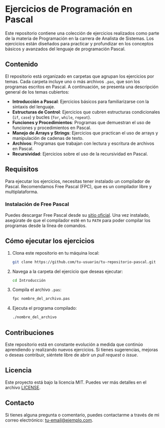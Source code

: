 # Ejercicios de Programación en Pascal

Este repositorio contiene una colección de ejercicios realizados como parte de la materia de Programación en la carrera de Analista de Sistemas. Los ejercicios están diseñados para practicar y profundizar en los conceptos básicos y avanzados del lenguaje de programación Pascal.

## Contenido

El repositorio está organizado en carpetas que agrupan los ejercicios por temas. Cada carpeta incluye uno o más archivos `.pas`, que son los programas escritos en Pascal. A continuación, se presenta una descripción general de los temas cubiertos:

- **Introducción a Pascal**: Ejercicios básicos para familiarizarse con la sintaxis del lenguaje.
- **Estructuras de Control**: Ejercicios que cubren estructuras condicionales (`if`, `case`) y bucles (`for`, `while`, `repeat`).
- **Funciones y Procedimientos**: Programas que demuestran el uso de funciones y procedimientos en Pascal.
- **Manejo de Arrays y Strings**: Ejercicios que practican el uso de arrays y manipulación de cadenas de texto.
- **Archivos**: Programas que trabajan con lectura y escritura de archivos en Pascal.
- **Recursividad**: Ejercicios sobre el uso de la recursividad en Pascal.

## Requisitos

Para ejecutar los ejercicios, necesitas tener instalado un compilador de Pascal. Recomendamos Free Pascal (FPC), que es un compilador libre y multiplataforma.

### Instalación de Free Pascal

Puedes descargar Free Pascal desde su [sitio oficial](https://www.freepascal.org/). Una vez instalado, asegúrate de que el compilador esté en tu `PATH` para poder compilar los programas desde la línea de comandos.

## Cómo ejecutar los ejercicios

1. Clona este repositorio en tu máquina local:
    ```bash
    git clone https://github.com/tu-usuario/tu-repositorio-pascal.git
    ```

2. Navega a la carpeta del ejercicio que deseas ejecutar:
    ```bash
    cd Introducción
    ```

3. Compila el archivo `.pas`:
    ```bash
    fpc nombre_del_archivo.pas
    ```

4. Ejecuta el programa compilado:
    ```bash
    ./nombre_del_archivo
    ```

## Contribuciones

Este repositorio está en constante evolución a medida que continúo aprendiendo y realizando nuevos ejercicios. Si tienes sugerencias, mejoras o deseas contribuir, siéntete libre de abrir un *pull request* o *issue*.

## Licencia

Este proyecto está bajo la licencia MIT. Puedes ver más detalles en el archivo [LICENSE](LICENSE).

## Contacto

Si tienes alguna pregunta o comentario, puedes contactarme a través de mi correo electrónico: [tu-email@ejemplo.com](mailto:tu-email@ejemplo.com).
